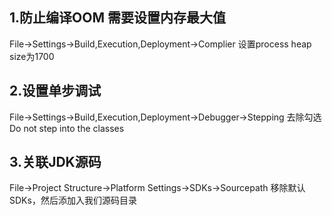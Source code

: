 ## 1.防止编译OOM 需要设置内存最大值

File->Settings->Build,Execution,Deployment->Complier   设置process heap size为1700

## 2.设置单步调试 

File->Settings->Build,Execution,Deployment->Debugger->Stepping  去除勾选 Do not step into the classes



## 3.关联JDK源码

File->Project Structure->Platform Settings->SDKs->Sourcepath   移除默认SDKs，然后添加入我们源码目录